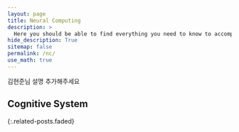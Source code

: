 ```yaml
---
layout: page
title: Neural Computing
description: >
  Here you should be able to find everything you need to know to accomplish the most common tasks when blogging with Hydejack.
hide_description: True
sitemap: false
permalink: /nc/
use_math: true
---
```


김현준님 설명 추가해주세요


## Cognitive System
{:.related-posts.faded}


[Flamingo]: https://agency301.github.io/multi-modal/2023-07-28-Flamingo/  
[ImageBind]: https://agency301.github.io/multi-modal/2023-07-28-ImageBind/
[Lens]: https://agency301.github.io/multi-modal/2023-07-28-Lens/
[ViT]: https://agency301.github.io/multi-modal/2023-07-28-ViT/